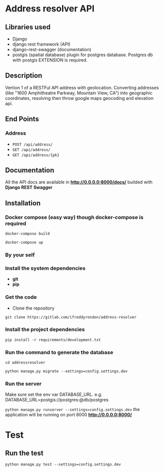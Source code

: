 # Address resolver API

## Libraries used 
* Django
* django rest framework (API)
* django-rest-swagger (documentation)
* postgis (spatial database) plugin for postgres database. Postgres db with postgis EXTENSION is required.

## Description

Vertion 1 of a RESTFul API address with geolocation. Converting addresses 
(like "1600 Amphitheatre Parkway, Mountain View, CA") into geographic 
coordinates, resolving then throw google maps geocoding and elevation api.

## End Points

### Address
* `POST /api/address/`
* `GET /api/address/`
* `GET /api/address/{pk}`

## Documentation
All the API docs are available in **http://0.0.0.0:8000/docs/** builded with **Django REST Swagger**

## Installation 
### Docker compose (easy way) though docker-compose is required

`docker-compose build`

`docker-compose up`

### By your self

### Install the system dependencies
* **git** 
* **pip**

### Get the code
* Clone the repository

`git clone https://gitlab.com/ifreddyrondon/address-resolver`

### Install the project dependencies

`pip install -r requirements/development.txt`

### Run the command to generate the database

`cd addressresolver`

`python manage.py migrate --settings=config.settings.dev`

### Run the server
Make sure set the env var DATABASE_URL.
e.g. DATABASE_URL=postgis://postgres:@db/postgres

`python manage.py runserver --settings=config.settings.dev` the application will be running on port 8000 **http://0.0.0.0:8000/**

# Test
## Run the test

`python manage.py test --settings=config.settings.dev`
